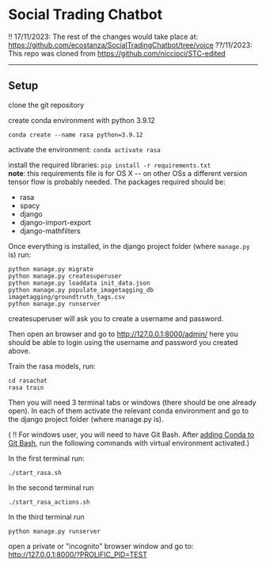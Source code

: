 # Social Trading Chatbot 
:bangbang: 17/11/2023: The rest of the changes would take place at: https://github.com/ecostanza/SocialTradingChatbot/tree/voice
??/11/2023: This repo was cloned from https://github.com/niccioci/STC-edited

---
## Setup
clone the git repository

create conda environment with python 3.9.12

`conda create --name rasa python=3.9.12`

activate the environment: `conda activate rasa`

install the required libraries: `pip install -r requirements.txt` <br>
**note**: this requirements file is for OS X -- on other OSs a different version tensor flow is probably needed. The packages required should be:
- rasa
- spacy
- django
- django-import-export
- django-mathfilters


Once everything is installed, in the django project folder (where `manage.py` is) run:

```
python manage.py migrate
python manage.py createsuperuser
python manage.py loaddata init_data.json
python manage.py populate_imagetagging_db imagetagging/groundtruth_tags.csv
python manage.py runserver
```
createsuperuser will ask you to create a username and password.

Then open an browser and go to http://127.0.0.1:8000/admin/
here you should be able to login using the username and password you created above.

Train the rasa models, run:
```
cd rasachat
rasa train
```



Then you will need 3 terminal tabs or windows (there should be one already open). In each of them activate the relevant conda environment and go to the django project folder (where manage.py is).

( :bangbang: For windows user, you will need to have Git Bash. After [adding Conda to Git Bash](https://fmorenovr.medium.com/how-to-add-conda-to-git-bash-windows-21f5e5987f3d), run the following commands with virtual environment activated.)

In the first terminal run:

```
./start_rasa.sh
```

In the second terminal run

```
./start_rasa_actions.sh
```

In the third terminal run

```
python manage.py runserver
```

open a private or "incognito" browser window and go to:
http://127.0.0.1:8000/?PROLIFIC_PID=TEST
 

